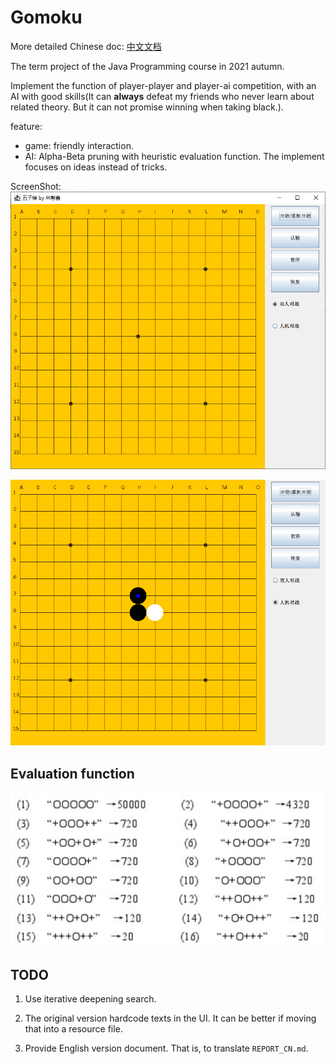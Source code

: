 # Gomoku

More detailed Chinese doc: [中文文档](README_CN.md)

The term project of the Java Programming course in 2021 autumn.

Implement the function of player-player and player-ai competition, with an AI with good skills(It can **always** defeat my friends who never learn about related theory. But it can not promise winning when taking black.). 

feature:
* game: friendly interaction.
* AI: Alpha-Beta pruning with heuristic evaluation function. The implement focuses on ideas instead of tricks.

ScreenShot:
![interface](assets/interface.png)

![](assets/playing.png)

## Evaluation function

![score](assets/score.jpg)

## TODO

1. Use iterative deepening search.

2. The original version hardcode texts in the UI. It can be better if moving that into a resource file.

3. Provide English version document. That is, to translate `REPORT_CN.md`.
